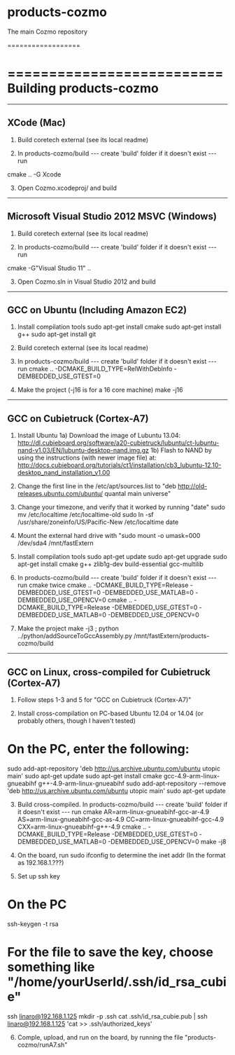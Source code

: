 products-cozmo
==================

The main Cozmo repository

==================


==========================
Building products-cozmo
==========================


-------------
XCode (Mac)
--------------

1) Build coretech external (see its local readme)

2) In products-cozmo/build --- create 'build' folder if it doesn't exist --- run
 
  cmake .. -G Xcode

3) Open Cozmo.xcodeproj/ and build


-------------
Microsoft Visual Studio 2012 MSVC (Windows)
-------------
1) Build coretech external (see its local readme)

2) In products-cozmo/build --- create 'build' folder if it doesn't exist --- run
 
  cmake -G"Visual Studio 11" ..

3) Open Cozmo.sln in Visual Studio 2012 and build


-------------
GCC on Ubuntu (Including Amazon EC2)
-------------

1) Install compilation tools
sudo apt-get install cmake
sudo apt-get install g++
sudo apt-get install git

2) Build coretech external (see its local readme)

3) In products-cozmo/build --- create 'build' folder if it doesn't exist --- run
cmake .. -DCMAKE_BUILD_TYPE=RelWithDebInfo -DEMBEDDED_USE_GTEST=0

4) Make the project (-j16 is for a 16 core machine)
make -j16

-------------
GCC on Cubietruck (Cortex-A7)
-------------

1) Install Ubuntu
1a) Download the image of Lubuntu 13.04: http://dl.cubieboard.org/software/a20-cubietruck/lubuntu/ct-lubuntu-nand-v1.03/EN/lubuntu-desktop-nand.img.gz
1b) Flash to NAND by using the instructions (with newer image file) at: http://docs.cubieboard.org/tutorials/ct1/installation/cb3_lubuntu-12.10-desktop_nand_installation_v1.00

2) Change the first line in the /etc/apt/sources.list to "deb http://old-releases.ubuntu.com/ubuntu/ quantal main universe"

3) Change your timezone, and verify that it worked by running "date"
sudo mv /etc/localtime /etc/localtime-old
sudo ln -sf /usr/share/zoneinfo/US/Pacific-New /etc/localtime
date

4) Mount the external hard drive with "sudo mount -o umask=000 /dev/sda4 /mnt/fastExtern

5) Install compilation tools
sudo apt-get update
sudo apt-get upgrade
sudo apt-get install cmake g++ zlib1g-dev build-essential gcc-multilib

6) In products-cozmo/build --- create 'build' folder if it doesn't exist --- run cmake twice
cmake .. -DCMAKE_BUILD_TYPE=Release -DEMBEDDED_USE_GTEST=0 -DEMBEDDED_USE_MATLAB=0 -DEMBEDDED_USE_OPENCV=0
cmake .. -DCMAKE_BUILD_TYPE=Release -DEMBEDDED_USE_GTEST=0 -DEMBEDDED_USE_MATLAB=0 -DEMBEDDED_USE_OPENCV=0

7) Make the project
make -j3 ; python ../python/addSourceToGccAssembly.py /mnt/fastExtern/products-cozmo/build

-------------
GCC on Linux, cross-compiled for Cubietruck (Cortex-A7)
-------------

1) Follow steps 1-3 and 5 for "GCC on Cubietruck (Cortex-A7)"

2) Install cross-compilation on PC-based Ubuntu 12.04 or 14.04 (or probably others, though I haven't tested)
# On the PC, enter the following:
sudo add-apt-repository 'deb http://us.archive.ubuntu.com/ubuntu utopic main'
sudo apt-get update
sudo apt-get install cmake gcc-4.9-arm-linux-gnueabihf g++-4.9-arm-linux-gnueabihf
sudo add-apt-repository --remove 'deb http://us.archive.ubuntu.com/ubuntu utopic main'
sudo apt-get update

3) Build cross-compiled.  In products-cozmo/build --- create 'build' folder if it doesn't exist --- run cmake
AR=arm-linux-gnueabihf-gcc-ar-4.9 AS=arm-linux-gnueabihf-gcc-as-4.9 CC=arm-linux-gnueabihf-gcc-4.9 CXX=arm-linux-gnueabihf-g++-4.9 cmake .. -DCMAKE_BUILD_TYPE=Release -DEMBEDDED_USE_GTEST=0 -DEMBEDDED_USE_MATLAB=0 -DEMBEDDED_USE_OPENCV=0
make -j8

4) On the board, run sudo ifconfig to determine the inet addr (In the format as 192.168.1.???)

5) Set up ssh key
  # On the PC
  ssh-keygen -t rsa
  # For the file to save the key, choose something like "/home/yourUserId/.ssh/id_rsa_cubie"
  ssh linaro@192.168.1.125 mkdir -p .ssh
  cat .ssh/id_rsa_cubie.pub | ssh linaro@192.168.1.125 'cat >> .ssh/authorized_keys'

6) Comple, upload, and run on the board, by running the file "products-cozmo/runA7.sh"

